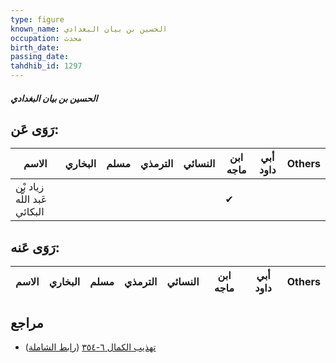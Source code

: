 ```yaml
---
type: figure
known_name: الحسين بن بيان البغدادي
occupation: محدث
birth_date:
passing_date:
tahdhib_id: 1297
---
```

##### الحسين بن بيان البغدادي

## رَوَى عَن:
| الاسم                        | البخاري | مسلم | الترمذي | النسائي | ابن ماجه | أبي داود | Others |
| ---------------------------- | ------- | ---- | ------- | ------- | -------- | -------- | ------ |
| زياد بْن عَبد اللَّه البكائي |         |      |         |         | ✔        |          |        |
## رَوَى عَنه:
| الاسم | البخاري | مسلم | الترمذي | النسائي | ابن ماجه | أبي داود | Others |
| ----- | ------- | ---- | ------- | ------- | -------- | -------- | ------ |
## مراجع
- [تهذيب الكمال ٦-٣٥٤](obsidian://open?vault=Tahdhib-al-Kamal&file=Figures/١٢٩٧-الحسين%20بن%20بيان%20البغدادي) ([رابط الشاملة](https://shamela.ws/book/3722/3018))